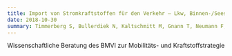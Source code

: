 ```yaml
---
title: Import von Stromkraftstoffen für den Verkehr – Lkw, Binnen‑/Seeschiffe, Flugzeuge
date: 2018-10-30
summary: Timmerberg S, Bullerdiek N, Kaltschmitt M, Gnann T, Neumann F, Wietschel M
---
```


Wissenschaftliche Beratung des BMVI zur Mobilitäts- und Kraftstoffstrategie